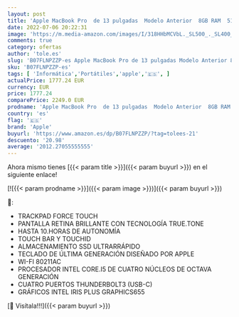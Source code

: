 ```yaml
---
layout: post
title: 'Apple MacBook Pro  de 13 pulgadas  Modelo Anterior  8GB RAM  512GB de almacenamiento  - Gris Espacial'
date: 2022-07-06 20:22:31
image: 'https://m.media-amazon.com/images/I/318HHbMCVbL._SL500_._SL400_.jpg'
comments: true
category: ofertas
author: 'tole.es'
slug: 'B07FLNPZZP-es Apple MacBook Pro de 13 pulgadas Modelo Anterior 8GB RAM...'
sku: 'B07FLNPZZP-es'
tags: [ 'Informática','Portátiles','apple','🇪🇸', ]
actualPrice: 1777.24 EUR
currency: EUR
price: 1777.24
comparePrice: 2249.0 EUR
prodname: 'Apple MacBook Pro  de 13 pulgadas  Modelo Anterior  8GB RAM  512GB de almacenamiento  - Gris Espacial'
country: 'es'
flag: '🇪🇸'
brand: 'Apple'
buyurl: 'https://www.amazon.es/dp/B07FLNPZZP/?tag=tolees-21'
descuento: '20.98'
average: '2012.27055555555'
---
```


Ahora mismo tienes [{{< param title >}}]({{< param buyurl >}}) en el siguiente enlace!

[![{{< param prodname >}}]({{< param image >}})]({{< param buyurl >}})

🔎:

- TRACKPAD FORCE TOUCH
- PANTALLA RETINA BRILLANTE CON TECNOLOGÍA TRUE.TONE
- HASTA 10.HORAS DE AUTONOMÍA
- TOUCH BAR Y TOUCHID
- ALMACENAMIENTO SSD ULTRARRÁPIDO
- TECLADO DE ÚLTIMA GENERACIÓN DISEÑADO POR APPLE
- WI-FI 80211AC
- PROCESADOR INTEL CORE.I5 DE CUATRO NÚCLEOS DE OCTAVA GENERACIÓN
- CUATRO PUERTOS THUNDERBOLT3 (USB-C)
- GRÁFICOS INTEL IRIS PLUS GRAPHICS655

[🛒 Visítala!!!]({{< param buyurl >}})
